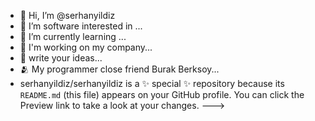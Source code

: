 - 👋 Hi, I’m @serhanyildiz
- 👀 I’m software interested in ...
- 🌱 I’m currently learning ...
- 🤙 I'm working on my company...
- 👏 write your ideas...
- 🫂 My programmer close friend Burak Berksoy...
- serhanyildiz/serhanyildiz is a ✨ special ✨ repository because its `README.md` (this file) appears on your GitHub profile.
You can click the Preview link to take a look at your changes.
--->
